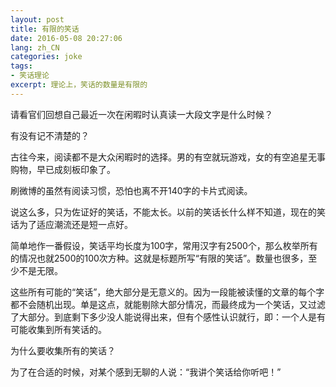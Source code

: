 ```yaml
---
layout: post
title: 有限的笑话
date: 2016-05-08 20:27:06
lang: zh_CN
categories: joke
tags: 
- 笑话理论
excerpt: 理论上，笑话的数量是有限的
---
```


请看官们回想自己最近一次在闲暇时认真读一大段文字是什么时候？

有没有记不清楚的？

古往今来，阅读都不是大众闲暇时的选择。男的有空就玩游戏，女的有空追星无事购物，早已成刻板印象了。

刷微博的虽然有阅读习惯，恐怕也离不开140字的卡片式阅读。

说这么多，只为佐证好的笑话，不能太长。以前的笑话长什么样不知道，现在的笑话为了适应潮流还是短一点好。

简单地作一番假设，笑话平均长度为100字，常用汉字有2500个，那么枚举所有的情况也就2500的100次方种。这就是标题所写“有限的笑话”。数量也很多，至少不是无限。

这些所有可能的“笑话”，绝大部分是无意义的。因为一段能被读懂的文章的每个字都不会随机出现。单是这点，就能剔除大部分情况，而最终成为一个笑话，又过滤了大部分。到底剩下多少没人能说得出来，但有个感性认识就行，即：一个人是有可能收集到所有笑话的。

为什么要收集所有的笑话？

为了在合适的时候，对某个感到无聊的人说：“我讲个笑话给你听吧！”